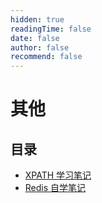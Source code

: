 ```yaml
---
hidden: true
readingTime: false
date: false
author: false
recommend: false
---
```


# 其他

## 目录

- [XPATH 学习笔记](./xpath.md)
- [Redis 自学笔记](./redis.md)
